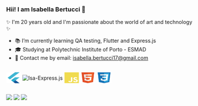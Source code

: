 ### Hii! I am Isabella Bertucci 👋 

✨ I'm 20 years old and I'm passionate about the world of art and technology ✨


- 📚 I’m currently learning QA testing, Flutter and Express.js
- 🎓 Studying at Polytechnic Institute of Porto - ESMAD
- 📩 Contact me by email: isabella.bertucci17@gmail.com


<div style="display: inline_block"><br>
  <img align="center" alt="Isa-Flutter" height="30" width="40" src="https://raw.githubusercontent.com/devicons/devicon/master/icons/flutter/flutter-original.svg">
  <img align="center" alt="Isa-Express.js" height="30" width="40" src="https://img.icons8.com/ios/512/express-js.png">
   <img align="center" alt="Isa-Js" height="30" width="40" src="https://raw.githubusercontent.com/devicons/devicon/master/icons/javascript/javascript-plain.svg">
  <img align="center" alt="Isa-HTML" height="30" width="40" src="https://raw.githubusercontent.com/devicons/devicon/master/icons/html5/html5-original.svg">
  <img align="center" alt="Isa-CSS" height="30" width="40" src="https://raw.githubusercontent.com/devicons/devicon/master/icons/css3/css3-original.svg">

##
 
<div> 

  <a href="https://www.linkedin.com/in/isabella-bertucci-8641521a3/" target="_blank"><img src="https://img.shields.io/badge/-LinkedIn-%230077B5?style=for-the-badge&logo=linkedin&logoColor=white" target="_blank"></a> 
    <a href="https://dribbble.com/ibertucci" target="_blank"><img src="https://img.shields.io/badge/Dribbble-EA4C89?style=for-the-badge&logo=dribbble&logoColor=white"></a> 
  <a href="https://www.behance.net/isabellabertucci" target="_blank"><img src="https://img.shields.io/badge/-Behance-blue?style=for-the-badge&logo=behance&logoColor=white"></a> 

</div>
